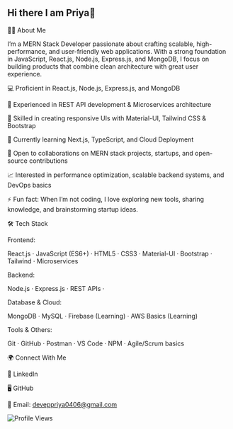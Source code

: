 ## Hi there I am Priya👋

👨‍💻 About Me

I’m a MERN Stack Developer passionate about crafting scalable, high-performance, and user-friendly web applications. With a strong foundation in JavaScript, React.js, Node.js, Express.js, and MongoDB, I focus on building products that combine clean architecture with great user experience.

💻 Proficient in React.js, Node.js, Express.js, and MongoDB

🚀 Experienced in REST API development & Microservices architecture

🎨 Skilled in creating responsive UIs with Material-UI, Tailwind CSS & Bootstrap

🌱 Currently learning Next.js, TypeScript, and Cloud Deployment

🤝 Open to collaborations on MERN stack projects, startups, and open-source contributions

📈 Interested in performance optimization, scalable backend systems, and DevOps basics

⚡ Fun fact: When I’m not coding, I love exploring new tools, sharing knowledge, and brainstorming startup ideas.

🛠 Tech Stack

Frontend:

React.js · JavaScript (ES6+) · HTML5 · CSS3 · Material-UI · Bootstrap · Tailwind · Microservices 

Backend:

Node.js · Express.js · REST APIs · 

Database & Cloud:

MongoDB ·  MySQL · Firebase (Learning) · AWS Basics (Learning)

Tools & Others:

Git · GitHub · Postman · VS Code · NPM · Agile/Scrum basics


🌍 Connect With Me

💼 LinkedIn

🖥️ GitHub

📧 Email: deveppriya0406@gmail.com


![Profile Views](https://komarev.com/ghpvc/?username=PriyaDev04&label=Profile%20Views&color=0e75b6&style=flat)

